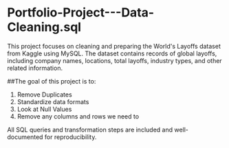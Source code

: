 # Portfolio-Project---Data-Cleaning.sql
This project focuses on cleaning and preparing the World's Layoffs dataset from Kaggle using MySQL. The dataset contains records of global layoffs, including company names, locations, total layoffs, industry types, and other related information. 

##The goal of this project is to:
1. Remove Duplicates
2. Standardize data formats 
3. Look at Null Values
4. Remove any columns and rows we need to

All SQL queries and transformation steps are included and well-documented for reproducibility.
